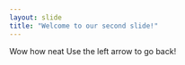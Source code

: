 ```yaml
---
layout: slide
title: "Welcome to our second slide!"
---
```

Wow how neat
Use the left arrow to go back!
